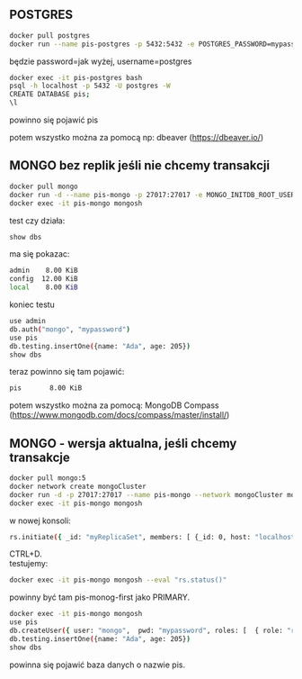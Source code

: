 ## POSTGRES
```bash 
docker pull postgres
docker run --name pis-postgres -p 5432:5432 -e POSTGRES_PASSWORD=mypassword -d postgres
```
będzie password=jak wyżej, username=postgres
```bash
docker exec -it pis-postgres bash
psql -h localhost -p 5432 -U postgres -W
CREATE DATABASE pis;
\l
```
powinno się pojawić pis

potem wszystko można za pomocą np: dbeaver (https://dbeaver.io/)

## MONGO bez replik jeśli nie chcemy transakcji
```bash
docker pull mongo
docker run -d --name pis-mongo -p 27017:27017 -e MONGO_INITDB_ROOT_USERNAME=mongo -e MONGO_INITDB_ROOT_PASSWORD=mypassword mongo:latest 
docker exec -it pis-mongo mongosh
```

test czy działa:
```bash
show dbs
```
ma się pokazac:
```bash
admin    8.00 KiB
config  12.00 KiB
local    8.00 KiB
```
koniec testu
```bash
use admin
db.auth("mongo", "mypassword")
use pis
db.testing.insertOne({name: "Ada", age: 205})
show dbs
```
teraz powinno się tam pojawić:
```bash
pis       8.00 KiB
```
potem wszystko można za pomocą: MongoDB Compass (https://www.mongodb.com/docs/compass/master/install/)

## MONGO - wersja aktualna, jeśli chcemy transakcje
```bash
docker pull mongo:5
docker network create mongoCluster
docker run -d -p 27017:27017 --name pis-mongo --network mongoCluster mongo:5 mongod --replSet myReplicaSet --bind_ip localhost,pis-mongo
docker exec -it pis-mongo mongosh
```

w nowej konsoli:
```bash
rs.initiate({ _id: "myReplicaSet", members: [ {_id: 0, host: "localhost:27017"}]})
```
CTRL+D.   
testujemy:
```bash
docker exec -it pis-mongo mongosh --eval "rs.status()"
```
powinny być tam pis-monog-first jako PRIMARY.    
```bash
docker exec -it pis-mongo mongosh
use pis
db.createUser({ user: "mongo",  pwd: "mypassword", roles: [  { role: "readWrite", db: "pis" } ]})
db.testing.insertOne({name: "Ada", age: 205})
show dbs
```
powinna się pojawić baza danych o nazwie pis.  


